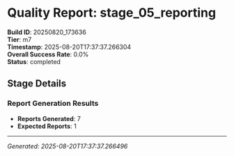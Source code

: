 # Quality Report: stage_05_reporting

**Build ID**: 20250820_173636  
**Tier**: m7  
**Timestamp**: 2025-08-20T17:37:37.266304  
**Overall Success Rate**: 0.0%  
**Status**: completed

## Stage Details

### Report Generation Results

- **Reports Generated**: 7
- **Expected Reports**: 1

---
*Generated: 2025-08-20T17:37:37.266496*

